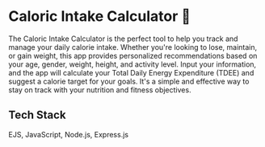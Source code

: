 # Caloric Intake Calculator 🍎
The Caloric Intake Calculator is the perfect tool to help you track and manage your daily calorie intake. Whether you're looking to lose, maintain, or gain weight, this app provides personalized recommendations based on your age, gender, weight, height, and activity level. Input your information, and the app will calculate your Total Daily Energy Expenditure (TDEE) and suggest a calorie target for your goals. It's a simple and effective way to stay on track with your nutrition and fitness objectives.

## Tech Stack
EJS, JavaScript, Node.js, Express.js
